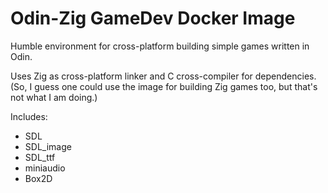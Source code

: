 # Odin-Zig GameDev Docker Image

Humble environment for cross-platform building simple games written in Odin.

Uses Zig as cross-platform linker and C cross-compiler for dependencies. (So, I
guess one could use the image for building Zig games too, but that's not what I
am doing.)

Includes:

* SDL
* SDL_image
* SDL_ttf
* miniaudio
* Box2D
